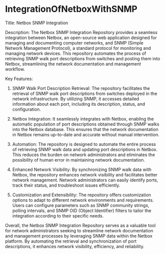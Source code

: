 # IntegrationOfNetboxWithSNMP

Title: Netbox SNMP Integration

Description:
The Netbox SNMP Integration Repository provides a seamless integration between Netbox, an open-source web application designed for managing and documenting computer networks, and SNMP (Simple Network Management Protocol), a standard protocol for monitoring and managing network devices. This repository automates the process of retrieving SNMP walk port descriptions from switches and posting them into Netbox, streamlining the network documentation and management workflow.

Key Features:
1. SNMP Walk Port Description Retrieval: The repository facilitates the retrieval of SNMP walk port descriptions from switches deployed in the network infrastructure. By utilizing SNMP, it accesses detailed information about each port, including its description, status, and configuration.

2. Netbox Integration: It seamlessly integrates with Netbox, enabling the automatic population of port descriptions obtained through SNMP walks into the Netbox database. This ensures that the network documentation in Netbox remains up-to-date and accurate without manual intervention.

3. Automation: The repository is designed to automate the entire process of retrieving SNMP walk data and updating port descriptions in Netbox. This reduces the burden on network administrators and eliminates the possibility of human error in maintaining network documentation.

4. Enhanced Network Visibility: By synchronizing SNMP walk data with Netbox, the repository enhances network visibility and facilitates better network management. Network administrators can easily identify ports, track their status, and troubleshoot issues efficiently.

5. Customization and Extensibility: The repository offers customization options to adapt to different network environments and requirements. Users can configure parameters such as SNMP community strings, polling intervals, and SNMP OID (Object Identifier) filters to tailor the integration according to their specific needs.

Overall, the Netbox SNMP Integration Repository serves as a valuable tool for network administrators seeking to streamline network documentation and management processes by leveraging SNMP data within the Netbox platform. By automating the retrieval and synchronization of port descriptions, it enhances network visibility, efficiency, and reliability.
